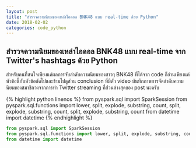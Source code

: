 ```yaml
---
layout: post
title: "สำรวจความนิยมของเหล่าไอดอล BNK48 แบบ real-time ด้วย Python"
date: 2018-02-02
categories: code_python
---
```


## สำรวจความนิยมของเหล่าไอดอล BNK48 แบบ real-time จาก Twitter's hashtags ด้วย Python

สำหรับคนที่สนใจเพียงแค่ผลการจับลำดับความนิยมของสาวๆ BNK48 ที่ได้จาก code ก็อ่านเพียงแค่หัวข้อนี้กับหัวข้อถัดไปและข้ามไปดูส่วน conclusion ที่มีตัว video บันทึกภาพการจัดลำดับความนิยมของสมาชิกวงจากการทำ Twitter streaming ที่ส่วนล่างสุดของ post นะครับ


{% highlight python linenos %}
from pyspark.sql import SparkSession
from pyspark.sql.functions import lower, split, explode, substring, count, split, explode, substring, count, split, explode, substring, count
from datetime import datetime
{% endhighlight %}

```python
from pyspark.sql import SparkSession
from pyspark.sql.functions import lower, split, explode, substring, count, split, explode, substring, count, split, explode, substring, count
from datetime import datetime
```
